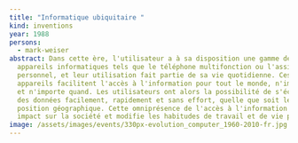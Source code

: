 ```yaml
---
title: "Informatique ubiquitaire "
kind: inventions
year: 1988
persons:
  - mark-weiser
abstract: Dans cette ère, l'utilisateur a à sa disposition une gamme de petits
  appareils informatiques tels que le téléphone multifonction ou l'assistant
  personnel, et leur utilisation fait partie de sa vie quotidienne. Ces
  appareils facilitent l'accès à l'information pour tout le monde, n'importe où
  et n'importe quand. Les utilisateurs ont alors la possibilité de s'échanger
  des données facilement, rapidement et sans effort, quelle que soit leur
  position géographique. Cette omniprésence de l'accès à l'information a un fort
  impact sur la société et modifie les habitudes de travail et de vie privée.
image: /assets/images/events/330px-evolution_computer_1960-2010-fr.jpg
---
```

